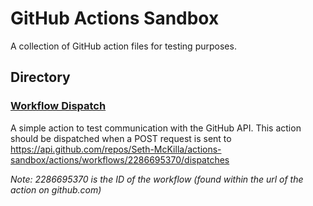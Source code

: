 # GitHub Actions Sandbox

A collection of GitHub action files for testing purposes.

## Directory

### [Workflow Dispatch](./.github/workflows/workflow-dispatch.yml)

A simple action to test communication with the GitHub API. This action should be dispatched when a POST request is sent to https://api.github.com/repos/Seth-McKilla/actions-sandbox/actions/workflows/2286695370/dispatches

_Note: 2286695370 is the ID of the workflow (found within the url of the action on github.com)_
